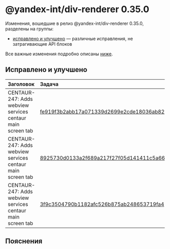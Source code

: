 # @yandex-int/div-renderer 0.35.0

<!-- ЧЕЛОВЕЧЕСКОЕ ВСТУПЛЕНИЕ -->

Изменения, вошедшие в релиз @yandex-int/div-renderer 0.35.0, разделены на группы:

* [исправлено и улучшено](#Исправлено-и-улучшено) — различные исправления, не затрагивающие API блоков

Все важные изменения подробно описаны [ниже](#Пояснения).

## Исправлено и улучшено

| Заголовок                                                  | Задача                                     | PR  |
| :--------------------------------------------------------- | :----------------------------------------- | :-- |
| CENTAUR-247: Adds webview services centaur main screen tab | [fe919f3b2abb17a071339d2699e2cde18036ab82] | N/A |
| CENTAUR-247: Adds webview services centaur main screen tab | [8925730d0133a2f689a217f27f05d141411c5a66] | N/A |
| CENTAUR-247: Adds webview services centaur main screen tab | [3f9c3504790b1182afc526b875ab248653719fa4] | N/A |

## Пояснения

[fe919f3b2abb17a071339d2699e2cde18036ab82]: https://a.yandex-team.ru/arc_vcs/commit/fe919f3b2abb17a071339d2699e2cde18036ab82
[8925730d0133a2f689a217f27f05d141411c5a66]: https://a.yandex-team.ru/arc_vcs/commit/8925730d0133a2f689a217f27f05d141411c5a66
[3f9c3504790b1182afc526b875ab248653719fa4]: https://a.yandex-team.ru/arc_vcs/commit/3f9c3504790b1182afc526b875ab248653719fa4
